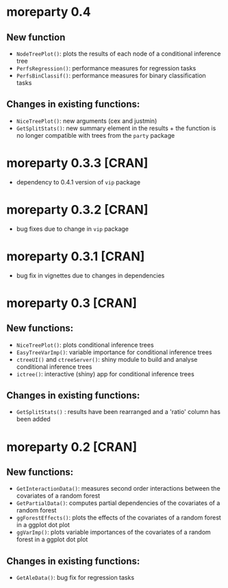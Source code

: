 # moreparty 0.4

## New function

* `NodeTreePlot()`: plots the results of each node of a conditional inference tree
* `PerfsRegression()`: performance measures for regression tasks
* `PerfsBinClassif()`: performance measures for binary classification tasks

## Changes in existing functions:

* `NiceTreePlot()`: new arguments (cex and justmin)
* `GetSplitStats()`: new summary element in the results + the function is no longer compatible with trees from the `party` package


# moreparty 0.3.3 [CRAN]

* dependency to 0.4.1 version of `vip` package 


# moreparty 0.3.2 [CRAN]

* bug fixes due to change in `vip` package


# moreparty 0.3.1 [CRAN]

* bug fix in vignettes due to changes in dependencies


# moreparty 0.3 [CRAN]

## New functions:

* `NiceTreePlot()`: plots conditional inference trees
* `EasyTreeVarImp()`: variable importance for conditional inference trees
* `ctreeUI()` and `ctreeServer()`: shiny module to build and analyse conditional inference trees
* `ictree()`: interactive (shiny) app for conditional inference trees
 
## Changes in existing functions:

* `GetSplitStats()` : results have been rearranged and a 'ratio' column has been added



# moreparty 0.2 [CRAN]

## New functions:

* `GetInteractionData()`: measures second order interactions between the covariates of a random forest
* `GetPartialData()`: computes partial dependencies of the covariates of a random forest
* `ggForestEffects()`: plots the effects of the covariates of a random forest in a ggplot dot plot
* `ggVarImp()`: plots variable importances of the covariates of a random forest in a ggplot dot plot

## Changes in existing functions:

* `GetAleData()`: bug fix for regression tasks
